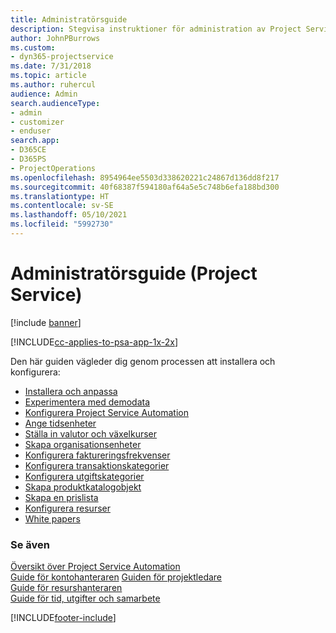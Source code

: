```yaml
---
title: Administratörsguide
description: Stegvisa instruktioner för administration av Project Service
author: JohnPBurrows
ms.custom:
- dyn365-projectservice
ms.date: 7/31/2018
ms.topic: article
ms.author: ruhercul
audience: Admin
search.audienceType:
- admin
- customizer
- enduser
search.app:
- D365CE
- D365PS
- ProjectOperations
ms.openlocfilehash: 8954964ee5503d338620221c24867d136dd8f217
ms.sourcegitcommit: 40f68387f594180af64a5e5c748b6efa188bd300
ms.translationtype: HT
ms.contentlocale: sv-SE
ms.lasthandoff: 05/10/2021
ms.locfileid: "5992730"
---
```

# <a name="administrator-guide-project-service"></a>Administratörsguide (Project Service)

[!include [banner](../includes/psa-now-project-operations.md)]

[!INCLUDE[cc-applies-to-psa-app-1x-2x](../includes/cc-applies-to-psa-app-1x-2x.md)]

Den här guiden vägleder dig genom processen att installera och konfigurera:  
  
- [Installera och anpassa](install-customize.md)
- [Experimentera med demodata](use-demo-data.md)
- [Konfigurera Project Service Automation](configure.md)
- [Ange tidsenheter](set-up-time-units.md)
- [Ställa in valutor och växelkurser](set-up-currencies-exchange-rates.md)
- [Skapa organisationsenheter](create-organizational-units.md)
- [Konfigurera faktureringsfrekvenser](set-up-invoice-frequencies.md)
- [Konfigurera transaktionskategorier](configure-transaction-categories.md)
- [Konfigurera utgiftskategorier](configure-expense-categories.md)
- [Skapa produktkatalogobjekt](create-product-catalog-items.md)
- [Skapa en prislista](create-price-list.md)
- [Konfigurera resurser](set-up-resources.md)
- [White papers](white-papers.md)
  
### <a name="see-also"></a>Se även  
 [Översikt över Project Service Automation](../psa/overview.md)    
 [Guide för kontohanteraren](../psa/account-manager-guide.md) [Guiden för projektledare](../psa/project-manager-guide.md)   
 [Guide för resurshanteraren](../psa/resource-manager-guide.md)   
 [Guide för tid, utgifter och samarbete](../psa/time-expense-collaboration-guide.md)


[!INCLUDE[footer-include](../includes/footer-banner.md)]